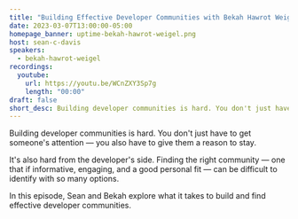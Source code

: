 ```yaml
---
title: "Building Effective Developer Communities with Bekah Hawrot Weigel"
date: 2023-03-07T13:00:00-05:00
homepage_banner: uptime-bekah-hawrot-weigel.png
host: sean-c-davis
speakers:
  - bekah-hawrot-weigel
recordings:
  youtube:
    url: https://youtu.be/WCnZXY3Sp7g
    length: "00:00"
draft: false
short_desc: Building developer communities is hard. You don't just have to get someone's attention — you also have to give them a reason to stay. In this episode, Sean and Bekah explore what it takes to build and find effective developer communities.
---
```


Building developer communities is hard. You don't just have to get someone's attention — you also have to give them a reason to stay.

It's also hard from the developer's side. Finding the right community — one that if informative, engaging, and a good personal fit — can be difficult to identify with so many options.

In this episode, Sean and Bekah explore what it takes to build and find effective developer communities.
